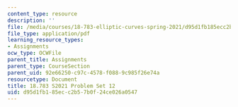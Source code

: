 ```yaml
---
content_type: resource
description: ''
file: /media/courses/18-783-elliptic-curves-spring-2021/d95d1fb185ecc2b57b0f24ce026a0547_MIT18_783S21_PS12.pdf
file_type: application/pdf
learning_resource_types:
- Assignments
ocw_type: OCWFile
parent_title: Assignments
parent_type: CourseSection
parent_uid: 92e66250-c97c-4578-f088-9c985f26e74a
resourcetype: Document
title: 18.783 S2021 Problem Set 12
uid: d95d1fb1-85ec-c2b5-7b0f-24ce026a0547
---
```

